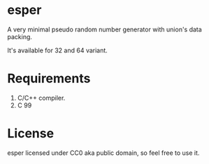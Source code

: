 # esper
A very minimal pseudo random number generator with union's data packing. <br>

It's available for 32 and 64 variant. <br>

# Requirements
1. C/C++ compiler. <br>
2. C 99 <br>

# License
esper licensed under CC0 aka public domain, so feel free to use it. <br>

